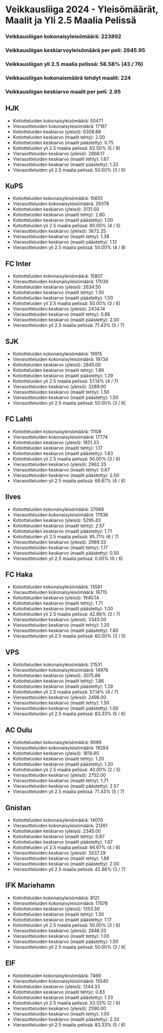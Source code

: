 # Veikkausliiga 2024 - Yleisömäärät, Maalit ja Yli 2.5 Maalia Pelissä

### Veikkausliigan kokonaisyleisömäärä: 223892
### Veikkausliigan keskiarvoyleisömäärä per peli: 2945.95
### Veikkausliigan yli 2.5 maalia pelissä: 56.58% (43 / 76)
### Veikkausliigan kokonaismäärä tehdyt maalit: 224
### Veikkausliigan keskiarvo maalit per peli: 2.95

## HJK
- Kotiotteluiden kokonaisyleisömäärä: 50471
- Vierasotteluiden kokonaisyleisömäärä: 17197
- Kotiotteluiden keskiarvo (yleisö): 6308.88
- Kotiotteluiden keskiarvo (maalit tehty): 2.00
- Kotiotteluiden keskiarvo (maalit päästetty): 0.75
- Kotiotteluiden yli 2.5 maalia pelissä: 62.50% (5 / 8)
- Vierasotteluiden keskiarvo (yleisö): 2866.17
- Vierasotteluiden keskiarvo (maalit tehty): 1.67
- Vierasotteluiden keskiarvo (maalit päästetty): 1.33
- Vierasotteluiden yli 2.5 maalia pelissä: 50.00% (3 / 6)

## KuPS
- Kotiotteluiden kokonaisyleisömäärä: 15655
- Vierasotteluiden kokonaisyleisömäärä: 29378
- Kotiotteluiden keskiarvo (yleisö): 3131.00
- Kotiotteluiden keskiarvo (maalit tehty): 2.60
- Kotiotteluiden keskiarvo (maalit päästetty): 1.00
- Kotiotteluiden yli 2.5 maalia pelissä: 80.00% (4 / 5)
- Vierasotteluiden keskiarvo (yleisö): 3672.25
- Vierasotteluiden keskiarvo (maalit tehty): 1.38
- Vierasotteluiden keskiarvo (maalit päästetty): 1.12
- Vierasotteluiden yli 2.5 maalia pelissä: 50.00% (4 / 8)

## FC Inter
- Kotiotteluiden kokonaisyleisömäärä: 15807
- Vierasotteluiden kokonaisyleisömäärä: 17039
- Kotiotteluiden keskiarvo (yleisö): 2634.50
- Kotiotteluiden keskiarvo (maalit tehty): 1.50
- Kotiotteluiden keskiarvo (maalit päästetty): 1.50
- Kotiotteluiden yli 2.5 maalia pelissä: 50.00% (3 / 6)
- Vierasotteluiden keskiarvo (yleisö): 2434.14
- Vierasotteluiden keskiarvo (maalit tehty): 0.86
- Vierasotteluiden keskiarvo (maalit päästetty): 2.00
- Vierasotteluiden yli 2.5 maalia pelissä: 71.43% (5 / 7)

## SJK
- Kotiotteluiden kokonaisyleisömäärä: 19915
- Vierasotteluiden kokonaisyleisömäärä: 19734
- Kotiotteluiden keskiarvo (yleisö): 2845.00
- Kotiotteluiden keskiarvo (maalit tehty): 1.86
- Kotiotteluiden keskiarvo (maalit päästetty): 1.29
- Kotiotteluiden yli 2.5 maalia pelissä: 57.14% (4 / 7)
- Vierasotteluiden keskiarvo (yleisö): 3289.00
- Vierasotteluiden keskiarvo (maalit tehty): 1.50
- Vierasotteluiden keskiarvo (maalit päästetty): 1.50
- Vierasotteluiden yli 2.5 maalia pelissä: 50.00% (3 / 6)

## FC Lahti
- Kotiotteluiden kokonaisyleisömäärä: 11108
- Vierasotteluiden kokonaisyleisömäärä: 17774
- Kotiotteluiden keskiarvo (yleisö): 1851.33
- Kotiotteluiden keskiarvo (maalit tehty): 1.17
- Kotiotteluiden keskiarvo (maalit päästetty): 1.83
- Kotiotteluiden yli 2.5 maalia pelissä: 50.00% (3 / 6)
- Vierasotteluiden keskiarvo (yleisö): 2962.33
- Vierasotteluiden keskiarvo (maalit tehty): 0.67
- Vierasotteluiden keskiarvo (maalit päästetty): 2.00
- Vierasotteluiden yli 2.5 maalia pelissä: 66.67% (4 / 6)

## Ilves
- Kotiotteluiden kokonaisyleisömäärä: 37068
- Vierasotteluiden kokonaisyleisömäärä: 17936
- Kotiotteluiden keskiarvo (yleisö): 5295.43
- Kotiotteluiden keskiarvo (maalit tehty): 2.57
- Kotiotteluiden keskiarvo (maalit päästetty): 1.71
- Kotiotteluiden yli 2.5 maalia pelissä: 85.71% (6 / 7)
- Vierasotteluiden keskiarvo (yleisö): 2989.33
- Vierasotteluiden keskiarvo (maalit tehty): 1.17
- Vierasotteluiden keskiarvo (maalit päästetty): 0.50
- Vierasotteluiden yli 2.5 maalia pelissä: 0.00% (0 / 6)

## FC Haka
- Kotiotteluiden kokonaisyleisömäärä: 13581
- Vierasotteluiden kokonaisyleisömäärä: 16715
- Kotiotteluiden keskiarvo (yleisö): 1940.14
- Kotiotteluiden keskiarvo (maalit tehty): 1.71
- Kotiotteluiden keskiarvo (maalit päästetty): 1.00
- Kotiotteluiden yli 2.5 maalia pelissä: 42.86% (3 / 7)
- Vierasotteluiden keskiarvo (yleisö): 3343.00
- Vierasotteluiden keskiarvo (maalit tehty): 1.20
- Vierasotteluiden keskiarvo (maalit päästetty): 1.80
- Vierasotteluiden yli 2.5 maalia pelissä: 60.00% (3 / 5)

## VPS
- Kotiotteluiden kokonaisyleisömäärä: 21531
- Vierasotteluiden kokonaisyleisömäärä: 14976
- Kotiotteluiden keskiarvo (yleisö): 3075.86
- Kotiotteluiden keskiarvo (maalit tehty): 1.86
- Kotiotteluiden keskiarvo (maalit päästetty): 1.29
- Kotiotteluiden yli 2.5 maalia pelissä: 57.14% (4 / 7)
- Vierasotteluiden keskiarvo (yleisö): 2496.00
- Vierasotteluiden keskiarvo (maalit tehty): 1.50
- Vierasotteluiden keskiarvo (maalit päästetty): 1.00
- Vierasotteluiden yli 2.5 maalia pelissä: 83.33% (5 / 6)

## AC Oulu
- Kotiotteluiden kokonaisyleisömäärä: 9099
- Vierasotteluiden kokonaisyleisömäärä: 19264
- Kotiotteluiden keskiarvo (yleisö): 1819.80
- Kotiotteluiden keskiarvo (maalit tehty): 1.20
- Kotiotteluiden keskiarvo (maalit päästetty): 1.20
- Kotiotteluiden yli 2.5 maalia pelissä: 40.00% (2 / 5)
- Vierasotteluiden keskiarvo (yleisö): 2752.00
- Vierasotteluiden keskiarvo (maalit tehty): 1.71
- Vierasotteluiden keskiarvo (maalit päästetty): 2.57
- Vierasotteluiden yli 2.5 maalia pelissä: 71.43% (5 / 7)

## Gnistan
- Kotiotteluiden kokonaisyleisömäärä: 14070
- Vierasotteluiden kokonaisyleisömäärä: 21261
- Kotiotteluiden keskiarvo (yleisö): 2345.00
- Kotiotteluiden keskiarvo (maalit tehty): 0.67
- Kotiotteluiden keskiarvo (maalit päästetty): 1.67
- Kotiotteluiden yli 2.5 maalia pelissä: 66.67% (4 / 6)
- Vierasotteluiden keskiarvo (yleisö): 3037.29
- Vierasotteluiden keskiarvo (maalit tehty): 1.86
- Vierasotteluiden keskiarvo (maalit päästetty): 2.00
- Vierasotteluiden yli 2.5 maalia pelissä: 42.86% (3 / 7)

## IFK Mariehamn
- Kotiotteluiden kokonaisyleisömäärä: 8121
- Vierasotteluiden kokonaisyleisömäärä: 17078
- Kotiotteluiden keskiarvo (yleisö): 1353.50
- Kotiotteluiden keskiarvo (maalit tehty): 1.50
- Kotiotteluiden keskiarvo (maalit päästetty): 1.17
- Kotiotteluiden yli 2.5 maalia pelissä: 50.00% (3 / 6)
- Vierasotteluiden keskiarvo (yleisö): 2846.33
- Vierasotteluiden keskiarvo (maalit tehty): 1.00
- Vierasotteluiden keskiarvo (maalit päästetty): 1.50
- Vierasotteluiden yli 2.5 maalia pelissä: 50.00% (3 / 6)

## EIF
- Kotiotteluiden kokonaisyleisömäärä: 7466
- Vierasotteluiden kokonaisyleisömäärä: 15540
- Kotiotteluiden keskiarvo (yleisö): 1244.33
- Kotiotteluiden keskiarvo (maalit tehty): 0.83
- Kotiotteluiden keskiarvo (maalit päästetty): 1.33
- Kotiotteluiden yli 2.5 maalia pelissä: 33.33% (2 / 6)
- Vierasotteluiden keskiarvo (yleisö): 2590.00
- Vierasotteluiden keskiarvo (maalit tehty): 1.00
- Vierasotteluiden keskiarvo (maalit päästetty): 2.33
- Vierasotteluiden yli 2.5 maalia pelissä: 83.33% (5 / 6)

